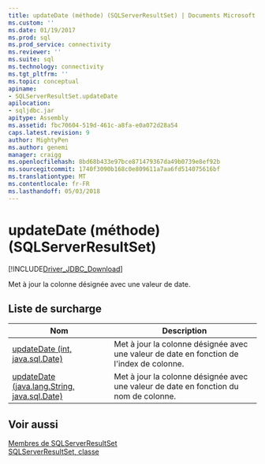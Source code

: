 ```yaml
---
title: updateDate (méthode) (SQLServerResultSet) | Documents Microsoft
ms.custom: ''
ms.date: 01/19/2017
ms.prod: sql
ms.prod_service: connectivity
ms.reviewer: ''
ms.suite: sql
ms.technology: connectivity
ms.tgt_pltfrm: ''
ms.topic: conceptual
apiname:
- SQLServerResultSet.updateDate
apilocation:
- sqljdbc.jar
apitype: Assembly
ms.assetid: fbc70604-519d-461c-a8fa-e0a072d28a54
caps.latest.revision: 9
author: MightyPen
ms.author: genemi
manager: craigg
ms.openlocfilehash: 8bd68b433e97bce871479367da49b0739e8ef92b
ms.sourcegitcommit: 1740f3090b168c0e809611a7aa6fd514075616bf
ms.translationtype: MT
ms.contentlocale: fr-FR
ms.lasthandoff: 05/03/2018
---
```

# <a name="updatedate-method-sqlserverresultset"></a>updateDate (méthode) (SQLServerResultSet)
[!INCLUDE[Driver_JDBC_Download](../../../includes/driver_jdbc_download.md)]

  Met à jour la colonne désignée avec une valeur de date.  
  
## <a name="overload-list"></a>Liste de surcharge  
  
|Nom| Description|  
|----------|-----------------|  
|[updateDate (int, java.sql.Date)](../../../connect/jdbc/reference/updatedate-method-int-java-sql-date.md)|Met à jour la colonne désignée avec une valeur de date en fonction de l'index de colonne.|  
|[updateDate (java.lang.String, java.sql.Date)](../../../connect/jdbc/reference/updatedate-method-java-lang-string-java-sql-date.md)|Met à jour la colonne désignée avec une valeur de date en fonction du nom de colonne.|  
  
## <a name="see-also"></a>Voir aussi  
 [Membres de SQLServerResultSet](../../../connect/jdbc/reference/sqlserverresultset-members.md)   
 [SQLServerResultSet, classe](../../../connect/jdbc/reference/sqlserverresultset-class.md)  
  
  
